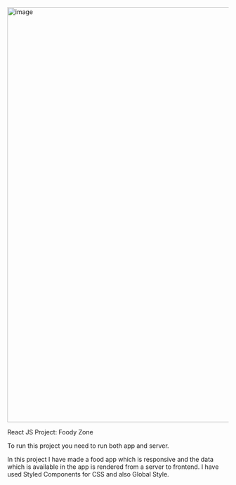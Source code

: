 <img width="946" alt="image" src="https://github.com/user-attachments/assets/63819564-63b4-46f7-af35-c16bc13bbf19">


React JS Project: Foody Zone

To run this project you need to run both app and server.

In this project I have made a food app which is responsive and the data which is available in the app is rendered from a server to frontend.
I have used Styled Components for CSS and also Global Style.
